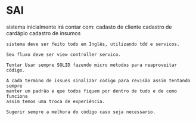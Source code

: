 # SAI

sistema inicialmente irá contar com:
cadasto de cliente
cadastro de cardápio
cadastro de insumos

    sistema deve ser feito todo em Inglês, utilizando tdd e servicos.

    Seu fluxo deve ser view controller servico.
    
    Tentar Usar sempre SOLID fazendo micro metodos para reaproveitar código.
    
    A cada termino de issues sinalizar codigo para revisão assim tentando sempre
    manter um padrão e que todos fiquem por dentro de tudo e de como funciona
    assim temos uma troca de experiência.
    
    Sugerir sempre a melhora do código caso seja necessario.
  
  